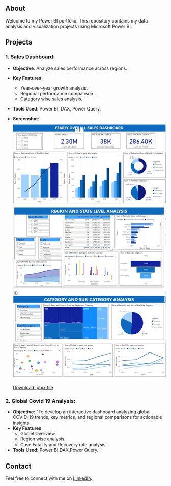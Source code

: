 ## About
Welcome to my Power BI portfolio! This repository contains my data analysis and visualization projects using Microsoft Power BI.

## Projects
### 1. Sales Dashboard:
- **Objective**: Analyze sales performance across regions.
- **Key Features**:
  - Year-over-year growth analysis.
  - Regional performance comparison.
  - Category wise sales analysis.
- **Tools Used**: Power BI, DAX, Power Query.
- **Screenshot**:
  ![Year-over-year growth analysis](https://github.com/nikhil3732/Power-BI-Portfolio/blob/main/YEARLY%20SALES.png)
  ![Regional performance comparison](https://github.com/nikhil3732/Power-BI-Portfolio/blob/main/regional.png)
  ![Category wise sales analysis](https://github.com/nikhil3732/Power-BI-Portfolio/blob/main/Screenshot%202024-12-15%20124539.png)
  
  [Download .pbix file](https://github.com/nikhil3732/Power-BI-Portfolio/blob/main/sales%20dashboard.pbix)

### 2. Global Covid 19 Analysis:
- **Objective**: "To develop an interactive dashboard analyzing global COVID-19 trends, key metrics, and regional comparisons for actionable insights.
- **Key Features**:
  - Globel Overview.
  - Region wise analysis.
  - Case Fatality and Recovery rate analysis.
- **Tools Used**: Power BI,DAX,Power Query.

## Contact
Feel free to connect with me on [LinkedIn](https://www.linkedin.com/in/venkata-nikhil-sudepalli-72a35a201/).
